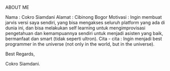 ABOUT ME

Nama : Cokro Siamdani
Alamat : Cibinong Bogor
Motivasi : Ingin membuat jarvis versi saya sendiri, yang bisa mengakses seluruh platform yang ada di dunia ini, dan bisa melakukan self learning untuk mengimprovisasi pengetahuan dan kemampuannya sendiri untuk menjadi asisten yang baik, bermanfaat dan smart (tidak seperti ultron).
Cita - cita : Ingin menjadi best programmer in the universe (not only in the world, but in the universe).

Best Regards,

Cokro Siamdani.